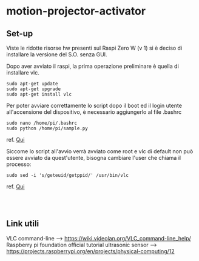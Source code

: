 # motion-projector-activator

## Set-up

Viste le ridotte risorse hw presenti sul Raspi Zero W (v 1) si è deciso di installare la versione del S.O. senza GUI.

Dopo aver avviato il raspi, la prima operazione preliminare è quella di installare vlc.
```
sudo apt-get update
sudo apt-get upgrade
sudo apt-get install vlc
```

Per poter avviare correttamente lo script dopo il boot ed il login utente all'accensione del dispositivo, è necessario aggiungerlo al file .bashrc
```
sudo nano /home/pi/.bashrc
sudo python /home/pi/sample.py
```

ref. [Qui](https://www.dexterindustries.com/howto/run-a-program-on-your-raspberry-pi-at-startup/)

Siccome lo script all'avvio verrà avviato come root e vlc di default non può essere avviato da quest'utente, bisogna cambiare l'user che chiama il processo:
```
sudo sed -i 's/geteuid/getppid/' /usr/bin/vlc
```

ref. [Qui](https://www.tecmint.com/run-vlc-media-player-as-root-in-linux/)

<br><br>

## Link utili

VLC command-line --> https://wiki.videolan.org/VLC_command-line_help/
Raspberry pi foundation official tutorial ultrasonic sensor --> https://projects.raspberrypi.org/en/projects/physical-computing/12
